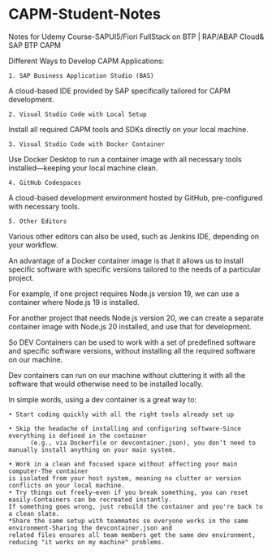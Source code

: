 # CAPM-Student-Notes
Notes for Udemy Course-SAPUI5/Fiori FullStack on BTP | RAP/ABAP Cloud&amp; SAP BTP CAPM


Different Ways to Develop CAPM Applications:

	1. SAP Business Application Studio (BAS)
A cloud-based IDE provided by SAP specifically tailored for CAPM development.

	2. Visual Studio Code with Local Setup
Install all required CAPM tools and SDKs directly on your local machine.

	3. Visual Studio Code with Docker Container
Use Docker Desktop to run a container image with all necessary tools installed—keeping your local machine clean.

	4. GitHub Codespaces
A cloud-based development environment hosted by GitHub, pre-configured with necessary tools.

	5. Other Editors
Various other editors can also be used, such as Jenkins IDE, depending on your workflow.




An advantage of a Docker container image is that it allows us to install specific software with specific versions tailored to the needs of a particular project.

For example, if one project requires Node.js version 19, we can use a container where Node.js 19 is installed.

For another project that needs Node.js version 20, we can create a separate container image with Node.js 20 installed, and use that for development.

So DEV Containers can be used to work with a set of predefined software and specific software versions, without installing all the required software on our machine.

Dev containers can run on our machine without cluttering it with all the software that would otherwise need to be installed locally.

In simple words, using a dev container is a great way to:

	• Start coding quickly with all the right tools already set up
 
	• Skip the headache of installing and configuring software-Since everything is defined in the container
          (e.g., via Dockerfile or devcontainer.json), you don’t need to manually install anything on your main system.
 
	• Work in a clean and focused space without affecting your main computer-The container 
 	is isolated from your host system, meaning no clutter or version conflicts on your local machine.
	• Try things out freely—even if you break something, you can reset easily-Containers can be recreated instantly. 
 	If something goes wrong, just rebuild the container and you're back to a clean slate.
	*Share the same setup with teammates so everyone works in the same environment-Sharing the devcontainer.json and 
 	related files ensures all team members get the same dev environment, reducing "it works on my machine" problems.

